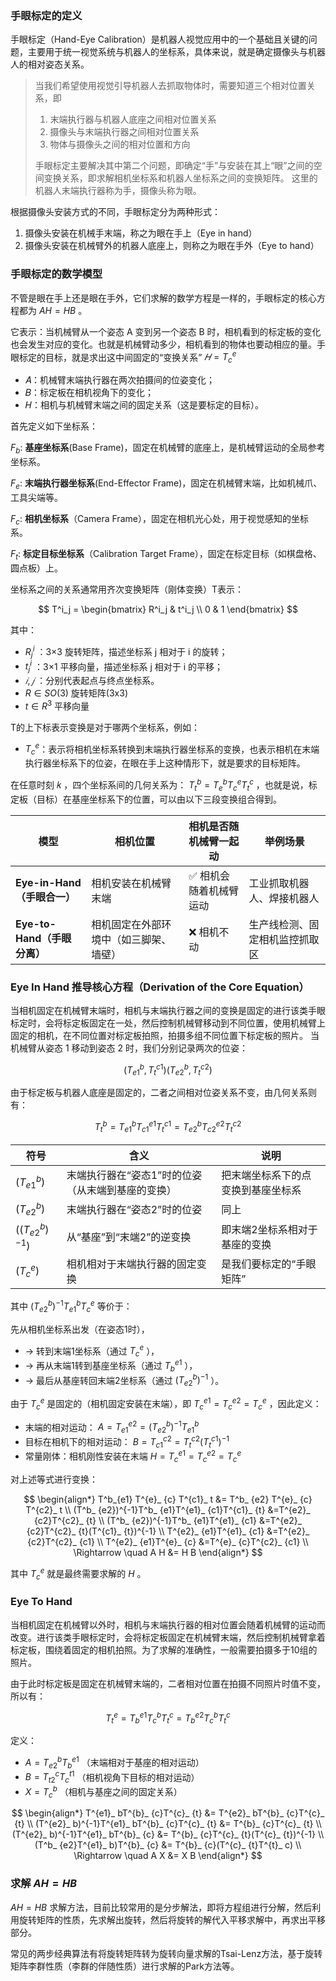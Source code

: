 ### 手眼标定的定义

手眼标定（Hand-Eye Calibration）是机器人视觉应用中的一个基础且关键的问题，主要用于统一视觉系统与机器人的坐标系，具体来说，就是确定摄像头与机器人的相对姿态关系。

> 当我们希望使用视觉引导机器人去抓取物体时，需要知道三个相对位置关系，即
> 
> 1. 末端执行器与机器人底座之间相对位置关系
> 2. 摄像头与末端执行器之间相对位置关系
> 3. 物体与摄像头之间的相对位置和方向
> 
> 手眼标定主要解决其中第二个问题，即确定“手”与安装在其上“眼”之间的空间变换关系，即求解相机坐标系和机器人坐标系之间的变换矩阵。  这里的机器人末端执行器称为手，摄像头称为眼。

根据摄像头安装方式的不同，手眼标定分为两种形式：
1. 摄像头安装在机械手末端，称之为眼在手上（Eye in hand）
2. 摄像头安装在机械臂外的机器人底座上，则称之为眼在手外（Eye to hand）

### 手眼标定的数学模型

不管是眼在手上还是眼在手外，它们求解的数学方程是一样的，手眼标定的核心方程都为 $AH = HB$ 。

它表示：当机械臂从一个姿态 A 变到另一个姿态 B 时，相机看到的标定板的变化也会发生对应的变化。也就是机械臂动多少，相机看到的物体也要动相应的量。手眼标定的目标，就是求出这中间固定的“变换关系” $𝐻 = T^e_c$ 

- 𝐴：机械臂末端执行器在两次拍摄间的位姿变化；
- 𝐵：标定板在相机视角下的变化；
- 𝐻：相机与机械臂末端之间的固定关系（这是要标定的目标）。

首先定义如下坐标系：

$F_b$: **基座坐标系**(Base Frame)，固定在机械臂的底座上，是机械臂运动的全局参考坐标系。

$F_e$: **末端执行器坐标系**(End-Effector Frame)，固定在机械臂末端，比如机械爪、工具尖端等。

$F_c$: **相机坐标系**（Camera Frame），固定在相机光心处，用于视觉感知的坐标系。

$F_t$: **标定目标坐标系**（Calibration Target Frame），固定在标定目标（如棋盘格、圆点板）上。

坐标系之间的关系通常用齐次变换矩阵（刚体变换）T表示：

$$
T^i_j =
\begin{bmatrix}
R^i_j & t^i_j \\
0 & 1
\end{bmatrix}
$$

其中：
- $R^i_j$ ：3×3 旋转矩阵，描述坐标系 j 相对于 i 的旋转；
- $t^i_j$ ：3×1 平移向量，描述坐标系 j 相对于 i 的平移；
- $𝑖,𝑗$ ：分别代表起点与终点坐标系。
- $R ∈ SO(3)$ 旋转矩阵(3x3)
- $t ∈ R^{3}$ 平移向量

T的上下标表示变换是对于哪两个坐标系，例如：
- $T^e_c$：表示将相机坐标系转换到末端执行器坐标系的变换，也表示相机在末端执行器坐标系下的位姿，在眼在手上这种情形下，就是要求的目标矩阵。

在任意时刻 𝑘 ，四个坐标系间的几何关系为： $T^b_t=T^b_eT^e_cT^c_t$ ，也就是说，标定板（目标）在基座坐标系下的位置，可以由以下三段变换组合得到。

| 模型                    | 相机位置                | 相机是否随机械臂一起动  | 举例场景            |
| --------------------- | ------------------- | ------------ | --------------- |
| **Eye-in-Hand（手眼合一）** | 相机安装在机械臂末端          | ✅ 相机会随着机械臂运动 | 工业抓取机器人、焊接机器人   |
| **Eye-to-Hand（手眼分离）** | 相机固定在外部环境中（如三脚架、墙壁） | ❌ 相机不动       | 生产线检测、固定相机监控抓取区 |

### Eye In Hand 推导核心方程（Derivation of the Core Equation）

当相机固定在机械臂末端时，相机与末端执行器之间的变换是固定的进行该类手眼标定时，会将标定板固定在一处，然后控制机械臂移动到不同位置，使用机械臂上固定的相机，在不同位置对标定板拍照，拍摄多组不同位置下标定板的照片。
当机械臂从姿态 1 移动到姿态 2 时，我们分别记录两次的位姿：

$$
(T^b_{e1}, T^{c1}_t)
(T^b_{e2}, T^{c2}_t)
$$

由于标定板与机器人底座是固定的，二者之间相对位姿关系不变，由几何关系则有：

$$T^b_t = T^b_{e1}T^{e1}_{c1}T^{c1}_{t} = T^b_{e2}T^{e2}_{c2}T^{c2}_{t}$$

| 符号                | 含义                         | 说明                |
| ----------------- | -------------------------- | ----------------- |
|  $(T^b_{e1})$        | 末端执行器在“姿态1”时的位姿（从末端到基座的变换） | 把末端坐标系下的点变换到基座坐标系 |
|  $(T^b_{e2})$        | 末端执行器在“姿态2”时的位姿            | 同上                |
|  $((T^b_{e2})^{-1})$ | 从“基座”到“末端2”的逆变换            | 即末端2坐标系相对于基座的变换   |
|  $(T^{e}_c)$         | 相机相对于末端执行器的固定变换            | 是我们要标定的“手眼矩阵”     |

其中 $(T^b_{e2})^{-1} T^b_{e1} T^{e}_c$ 等价于：

先从相机坐标系出发（在姿态1时），
- → 转到末端1坐标系（通过 $T^{e}_c$ ），
- → 再从末端1转到基座坐标系（通过 $T^{e1}_b$ ），
- → 最后从基座转回末端2坐标系（通过 $(T^b_{e2})^{-1}$ ）。

由于 $T^e_c$ 是固定的（相机固定安装在末端），即 $T^{e1}_c = T^{e2}_c = T^e_c$ ，因此定义：

- 末端的相对运动：
  $A=T^{e2}_ {e1}=(T^b_ {e2})^{-1}T^b_ {e1}$
- 目标在相机下的相对运动：
  $B=T^{c2}_ {c1}=T^{c2}_ t (T^{c1}_ t)^{-1}$
- 常量刚体：相机刚性安装在末端
  $H=T^{e1}_c=T^{e2}_c=T^e_c$ 

对上述等式进行变换：

$$
\begin{align*}
T^b_{e1} T^{e}_ {c} T^{c1}_ t 
&= T^b_ {e2} T^{e}_ {c} T^{c2}_ t \\
(T^b_ {e2})^{-1}T^b_ {e1}T^{e1}_ {c1}T^{c1}_ {t} 
&=T^{e2}_ {c2}T^{c2}_ {t} \\
(T^b_ {e2})^{-1}T^b_ {e1}T^{e1}_ {c1} 
&=T^{e2}_ {c2}T^{c2}_ {t}(T^{c1}_ {t})^{-1} \\
T^{e2}_ {e1}T^{e1}_ {c1} 
&=T^{e2}_ {c2}T^{c2}_ {c1} \\
T^{e2}_ {e1}T^{e}_ {c} 
&=T^{e}_ {c}T^{c2}_ {c1} \\
\Rightarrow \quad A H &= H B
\end{align*}
$$

其中 $T^e_c$ 就是最终需要求解的 $H$ 。

### Eye To Hand

当相机固定在机械臂以外时，相机与末端执行器的相对位置会随着机械臂的运动而改变。进行该类手眼标定时，会将标定板固定在机械臂末端，然后控制机械臂拿着标定板，围绕着固定的相机拍照。为了求解的准确性，一般需要拍摄多于10组的照片。

由于此时标定板是固定在机械臂末端的，二者相对位置在拍摄不同照片时值不变，所以有：

$$T^e_t = T^{e1}_ bT^{b}_ {c}T^{c}_ {t} = T^{e2}_ bT^{b}_ {c}T^{c}_ {t}$$

定义：
- $A = T^b_ {e2}T^{e1}_ b$    （末端相对于基座的相对运动）
- $B = T^{c}_ {t2}T^{t1}_ c$    （相机视角下目标的相对运动）
- $X = T^b_ c$                        （相机与基座之间的固定关系）

$$ 
\begin{align*}
T^{e1}_ bT^{b}_ {c}T^{c}_ {t} 
&= T^{e2}_ bT^{b}_ {c}T^{c}_ {t} \\
(T^{e2}_ b)^{-1}T^{e1}_ bT^{b}_ {c}T^{c}_ {t} 
&= T^{b}_ {c}T^{c}_ {t} \\
(T^{e2}_ b)^{-1}T^{e1}_ bT^{b}_ {c} 
&= T^{b}_ {c}T^{c}_ {t}(T^{c}_ {t})^{-1} \\
(T^b_ {e2}T^{e1}_ b)T^{b}_ {c} 
&= T^{b}_ {c}(T^{c}_ {t}T^{t}_ c) \\
\Rightarrow \quad A X &= X B
\end{align*}
$$

### 求解 $AH = HB$ 

$AH = HB$ 求解方法，目前比较常用的是分步解法，即将方程组进行分解，然后利用旋转矩阵的性质，先求解出旋转，然后将旋转的解代入平移求解中，再求出平移部分。

常见的两步经典算法有将旋转矩阵转为旋转向量求解的Tsai-Lenz方法，基于旋转矩阵李群性质（李群的伴随性质）进行求解的Park方法等。



